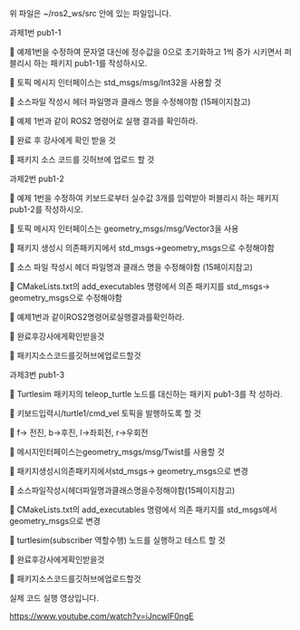 위 파일은 ~/ros2_ws/src 안에 있는 파일입니다.

과제1번 pub1-1

 예제1번을 수정하여 문자열 대신에 정수값을 0으로 초기화하고 1씩 증가 시키면서 퍼블리시 하는 패키지 pub1-1를 작성하시오.

 토픽 메시지 인터페이스는 std_msgs/msg/Int32을 사용할 것

 소스파일 작성시 헤더 파일명과 클래스 명을 수정해야함 (15페이지참고)

 예제 1번과 같이 ROS2 명령어로 실행 결과를 확인하라.

 완료 후 강사에게 확인 받을 것

 패키지 소스 코드를 깃허브에 업로드 할 것


과제2번 pub1-2

 예제 1번을 수정하여 키보드로부터 실수값 3개를 입력받아 퍼블리시 하는 패키지 pub1-2를 작성하시오.

 토픽 메시지 인터페이스는 geometry_msgs/msg/Vector3을 사용

 패키지 생성시 의존패키지에서 std_msgs->geometry_msgs으로 수정해야함

 소스 파일 작성시 헤더 파일명과 클래스 명을 수정해야함 (15페이지참고)

 CMakeLists.txt의 add_executables 명령에서 의존 패키지를 std_msgs-> geometry_msgs으로 수정해야함

 예제1번과 같이ROS2명령어로실행결과를확인하라.

 완료후강사에게확인받을것

 패키지소스코드를깃허브에업로드할것


과제3번 pub1-3

 Turtlesim 패키지의 teleop_turtle 노드를 대신하는 패키지 pub1-3를 작
성하라.

 키보드입력시/turtle1/cmd_vel 토픽을 발행하도록 할 것
 
 f-> 전진, b->후진, l->좌회전, r->우회전

 메시지인터페이스는geometry_msgs/msg/Twist를 사용할 것

 패키지생성시의존패키지에서std_msgs-> geometry_msgs으로 변경

 소스파일작성시헤더파일명과클래스명을수정해야함(15페이지참고)

 CMakeLists.txt의 add_executables 명령에서 의존 패키지를 std_msgs에서 geometry_msgs으로 변경

 turtlesim(subscriber 역할수행) 노드를 실행하고 테스트 할 것

 완료후강사에게확인받을것

 패키지소스코드를깃허브에업로드할것

실제 코드 실행 영상입니다.

https://www.youtube.com/watch?v=iJncwlF0ngE

